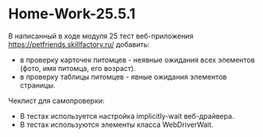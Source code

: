 # Home-Work-25.5.1

В написанный в ходе модуля 25 тест веб-приложения https://petfriends.skillfactory.ru/ добавить:
- в проверку карточек питомцев - неявные ожидания всех элементов (фото, имя питомца, его возраст).
- в проверку таблицы питомцев - явные ожидания элементов страницы.

Чеклист для самопроверки:
- В тестах используется настройка implicitly-wait веб-драйвера.
- В тестах используются элементы класса WebDriverWait.
